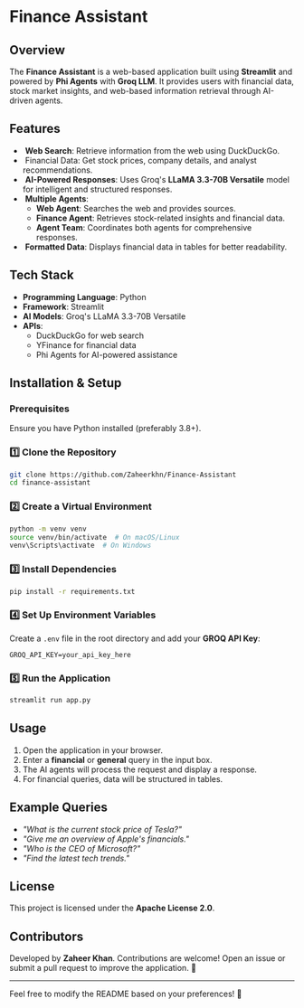 # Finance Assistant

## Overview

The **Finance Assistant** is a web-based application built using **Streamlit** and powered by **Phi Agents** with **Groq LLM**. It provides users with financial data, stock market insights, and web-based information retrieval through AI-driven agents.

## Features

-  **Web Search**: Retrieve information from the web using DuckDuckGo.
-  Financial Data: Get stock prices, company details, and analyst recommendations.
-  **AI-Powered Responses**: Uses Groq's **LLaMA 3.3-70B Versatile** model for intelligent and structured responses.
-  **Multiple Agents**:
  - **Web Agent**: Searches the web and provides sources.
  - **Finance Agent**: Retrieves stock-related insights and financial data.
  - **Agent Team**: Coordinates both agents for comprehensive responses.
-  **Formatted Data**: Displays financial data in tables for better readability.

## Tech Stack

- **Programming Language**: Python 
- **Framework**: Streamlit 
- **AI Models**: Groq's LLaMA 3.3-70B Versatile 
- **APIs**:
  - DuckDuckGo for web search 
  - YFinance for financial data 
  - Phi Agents for AI-powered assistance 

## Installation & Setup

### Prerequisites

Ensure you have Python installed (preferably 3.8+).

### 1️⃣ Clone the Repository

```bash
git clone https://github.com/Zaheerkhn/Finance-Assistant
cd finance-assistant
```

### 2️⃣ Create a Virtual Environment

```bash
python -m venv venv
source venv/bin/activate  # On macOS/Linux
venv\Scripts\activate  # On Windows
```

### 3️⃣ Install Dependencies

```bash
pip install -r requirements.txt
```

### 4️⃣ Set Up Environment Variables

Create a `.env` file in the root directory and add your **GROQ API Key**:

```
GROQ_API_KEY=your_api_key_here
```

### 5️⃣ Run the Application

```bash
streamlit run app.py
```

## Usage

1. Open the application in your browser.
2. Enter a **financial** or **general** query in the input box.
3. The AI agents will process the request and display a response.
4. For financial queries, data will be structured in tables.

## Example Queries

- *"What is the current stock price of Tesla?"*
- *"Give me an overview of Apple's financials."*
- *"Who is the CEO of Microsoft?"*
- *"Find the latest tech trends."*

## License

This project is licensed under the **Apache License 2.0**.

## Contributors

Developed by **Zaheer Khan**. Contributions are welcome! Open an issue or submit a pull request to improve the application. 🚀

---

Feel free to modify the README based on your preferences! 🚀


